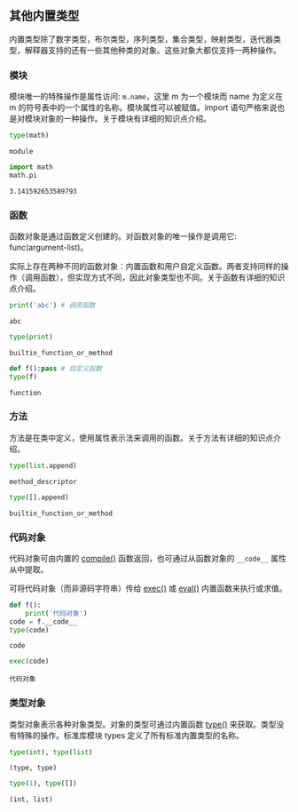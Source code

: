 ## 其他内置类型

内置类型除了数字类型，布尔类型，序列类型，集合类型，映射类型，迭代器类型，解释器支持的还有一些其他种类的对象。这些对象大都仅支持一两种操作。

### 模块

模块唯一的特殊操作是属性访问: `m.name`，这里 m 为一个模块而 name 为定义在 m 的符号表中的一个属性的名称。模块属性可以被赋值。import 语句严格来说也是对模块对象的一种操作。关于模块有详细的知识点介绍。


```python
type(math)
```




    module




```python
import math
math.pi
```




    3.141592653589793



### 函数

函数对象是通过函数定义创建的。对函数对象的唯一操作是调用它: func(argument-list)。

实际上存在两种不同的函数对象：内置函数和用户自定义函数。两者支持同样的操作（调用函数），但实现方式不同，因此对象类型也不同。关于函数有详细的知识点介绍。


```python
print('abc') # 调用函数
```

    abc
    


```python
type(print)
```




    builtin_function_or_method




```python
def f():pass # 自定义函数
type(f)
```




    function



### 方法

方法是在类中定义，使用属性表示法来调用的函数。关于方法有详细的知识点介绍。


```python
type(list.append)
```




    method_descriptor




```python
type([].append)
```




    builtin_function_or_method



### 代码对象

代码对象可由内置的 [compile()](https://xue.cn/hub/reader?bookId=64&path=xue_python_kp/11_built-in_function/11_compile.ipynb) 函数返回，也可通过从函数对象的 `__code__` 属性从中提取。

可将代码对象（而非源码字符串）传给 [exec()](https://xue.cn/hub/reader?bookId=64&path=xue_python_kp/11_built-in_function/19_exec.ipynb) 或 [eval()](https://xue.cn/hub/reader?bookId=64&path=xue_python_kp/11_built-in_function/18_eval.ipynb) 内置函数来执行或求值。


```python
def f():
    print('代码对象')
code = f.__code__
type(code)
```




    code




```python
exec(code)
```

    代码对象
    

### 类型对象

类型对象表示各种对象类型。对象的类型可通过内置函数 [type()](https://xue.cn/hub/reader?bookId=64&path=xue_python_kp) 来获取。类型没有特殊的操作。标准库模块 types 定义了所有标准内置类型的名称。


```python
type(int), type(list)
```




    (type, type)




```python
type(1), type([])
```




    (int, list)


